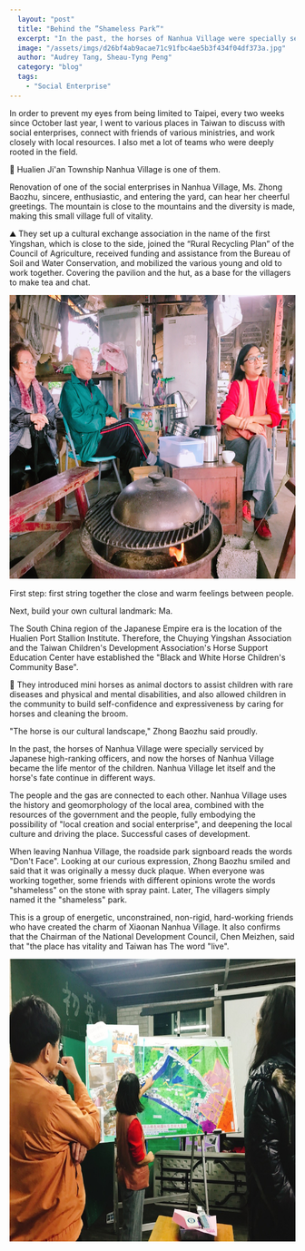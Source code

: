 ```yaml
---
  layout: "post"
  title: "Behind the ”Shameless Park”"
  excerpt: "In the past, the horses of Nanhua Village were specially serviced by Japanese high-ranking officers, and now the horses of Nanhua Village became the life mentor of the children."
  image: "/assets/imgs/d26bf4ab9acae71c91fbc4ae5b3f434f04df373a.jpg"
  author: "Audrey Tang, Sheau-Tyng Peng"
  category: "blog"
  tags: 
    - "Social Enterprise"
---
```



In order to prevent my eyes from being limited to Taipei, every two weeks since October last year, I went to various places in Taiwan to discuss with social enterprises, connect with friends of various ministries, and work closely with local resources. I also met a lot of teams who were deeply rooted in the field. 

💮 Hualien Ji&#39;an Township Nanhua Village is one of them. 

Renovation of one of the social enterprises in Nanhua Village, Ms. Zhong Baozhu, sincere, enthusiastic, and entering the yard, can hear her cheerful greetings. The mountain is close to the mountains and the diversity is made, making this small village full of vitality. 

⛰ They set up a cultural exchange association in the name of the first Yingshan, which is close to the side, joined the “Rural Recycling Plan” of the Council of Agriculture, received funding and assistance from the Bureau of Soil and Water Conservation, and mobilized the various young and old to work together. Covering the pavilion and the hut, as a base for the villagers to make tea and chat. 

 <center><img src="/assets/imgs/f1a6f4e16c5f911c8f09004d9e11e18dc8ce7a3a.jpg" width="666" height="500"></center> 

First step: first string together the close and warm feelings between people. 

 Next, build your own cultural landmark: Ma. 

The South China region of the Japanese Empire era is the location of the Hualien Port Stallion Institute. Therefore, the Chuying Yingshan Association and the Taiwan Children&#39;s Development Association&#39;s Horse Support Education Center have established the &quot;Black and White Horse Children&#39;s Community Base&quot;. 

🚸 They introduced mini horses as animal doctors to assist children with rare diseases and physical and mental disabilities, and also allowed children in the community to build self-confidence and expressiveness by caring for horses and cleaning the broom. 

 &quot;The horse is our cultural landscape,&quot; Zhong Baozhu said proudly. 

 In the past, the horses of Nanhua Village were specially serviced by Japanese high-ranking officers, and now the horses of Nanhua Village became the life mentor of the children. Nanhua Village let itself and the horse&#39;s fate continue in different ways. 

The people and the gas are connected to each other. Nanhua Village uses the history and geomorphology of the local area, combined with the resources of the government and the people, fully embodying the possibility of &quot;local creation and social enterprise&quot;, and deepening the local culture and driving the place. Successful cases of development. 

 When leaving Nanhua Village, the roadside park signboard reads the words &quot;Don&#39;t Face&quot;. Looking at our curious expression, Zhong Baozhu smiled and said that it was originally a messy duck plaque. When everyone was working together, some friends with different opinions wrote the words &quot;shameless&quot; on the stone with spray paint. Later, The villagers simply named it the &quot;shameless&quot; park. 

This is a group of energetic, unconstrained, non-rigid, hard-working friends who have created the charm of Xiaonan Nanhua Village. It also confirms that the Chairman of the National Development Council, Chen Meizhen, said that &quot;the place has vitality and Taiwan has The word &quot;live&quot;. 

 <center><img src="/assets/imgs/d26bf4ab9acae71c91fbc4ae5b3f434f04df373a.jpg" width="690" height="498"></center> 
